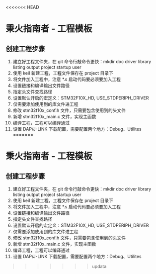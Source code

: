 <<<<<<< HEAD
# 秉火指南者 - 工程模板

## 创建工程步骤

1. 建立好工程文件夹，在 git 命令行敲命令更快：mkdir doc driver library listing output project startup user
2. 使用 keil 新建工程，工程文件保存在 project 目录下
3. 将文件加入工程中，注意 *.s 启动代码要必须要加入工程
4. 设置链接和编译输出文件路径
5. 指定头文件查找路径
6. 设置默认开启的宏定义：STM32F10X_HD, USE_STDPERIPH_DRIVER
7. 仅需要添加使用到的库文件进工程
8. 修改 stm32f10x_conf.h 文件，只需要包含使用到的头文件
9. 新增 stm32f10x_main.c 文件，实现主函数
10. 编译工程，工程可以编译通过
11. 设置 DAP/J-LINK 下载配置，需要配置两个地方：Debug、Utilites
=======
# 秉火指南者 - 工程模板

## 创建工程步骤

1. 建立好工程文件夹，在 git 命令行敲命令更快：mkdir doc driver library listing output project startup user
2. 使用 keil 新建工程，工程文件保存在 project 目录下
3. 将文件加入工程中，注意 *.s 启动代码要必须要加入工程
4. 设置链接和编译输出文件路径
5. 指定头文件查找路径
6. 设置默认开启的宏定义：STM32F10X_HD, USE_STDPERIPH_DRIVER
7. 仅需要添加使用到的库文件进工程
8. 修改 stm32f10x_conf.h 文件，只需要包含使用到的头文件
9. 新增 stm32f10x_main.c 文件，实现主函数
10. 编译工程，工程可以编译通过
11. 设置 DAP/J-LINK 下载配置，需要配置两个地方：Debug、Utilites
>>>>>>> updata
